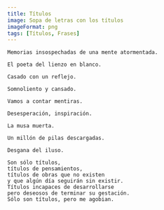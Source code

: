 ```yaml
---
title: Títulos
image: Sopa de letras con los títulos
imageFormat: png
tags: [Títulos, Frases]
---
```


    Memorias insospechadas de una mente atormentada.

    El poeta del lienzo en blanco.

    Casado con un reflejo.

    Somnoliento y cansado.

    Vamos a contar mentiras.

    Desesperación, inspiración.

    La musa muerta.

    Un millón de pilas descargadas.

    Desgana del iluso.

    Son sólo títulos,
    títulos de pensamientos,
    títulos de obras que no existen
    y que algún día seguirán sin existir.
    Títulos incapaces de desarrollarse
    pero deseosos de terminar su gestación.
    Sólo son títulos, pero me agobian.
